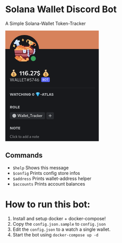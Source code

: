 # Solana Wallet Discord Bot

A Simple Solana-Wallet Token-Tracker

![view of DC bot](images/bot_view_dc.png)

## Commands

- `$help` Shows this message
- `$config` Prints config store infos
- `$address` Prints wallet-address helper
- `$accounts` Prints account balances

# How to run this bot:

1. Install and setup docker + docker-compose!
2. Copy the `config.json.sample` to `config.json`
3. Edit the `config.json` to a watch a single wallet.
4. Start the bot using `docker-compose up -d`